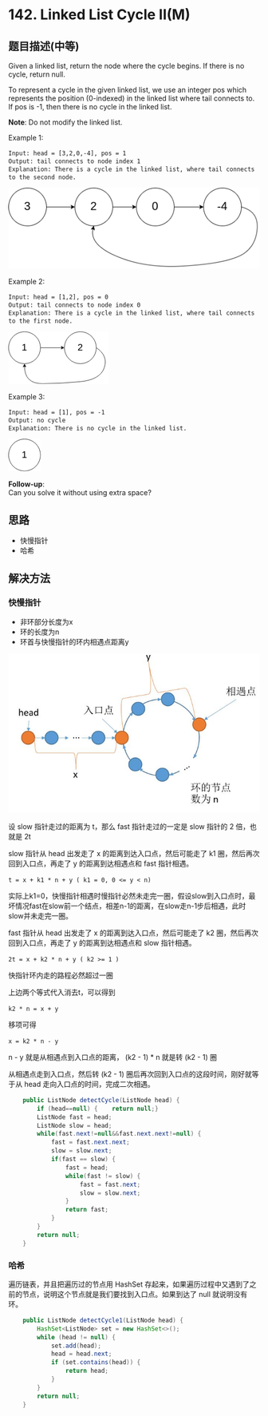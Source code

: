 # 142. Linked List Cycle II\(M\)

## 题目描述\(中等\)

Given a linked list, return the node where the cycle begins. If there is no cycle, return null.

To represent a cycle in the given linked list, we use an integer pos which represents the position \(0-indexed\) in the linked list where tail connects to. If pos is -1, then there is no cycle in the linked list.

**Note**: Do not modify the linked list.

Example 1:

```
Input: head = [3,2,0,-4], pos = 1
Output: tail connects to node index 1
Explanation: There is a cycle in the linked list, where tail connects to the second node.
```

![](/assets/101-200/142-p-1.png)

Example 2:

```
Input: head = [1,2], pos = 0
Output: tail connects to node index 0
Explanation: There is a cycle in the linked list, where tail connects to the first node.
```

![](/assets/101-200/142-p-2.png)

Example 3:

```
Input: head = [1], pos = -1
Output: no cycle
Explanation: There is no cycle in the linked list.
```

![](/assets/101-200/142-p-3.png)

**Follow-up**:  
Can you solve it without using extra space?

## 思路

* 快慢指针
* 哈希

## 解决方法

### 快慢指针

- 非环部分长度为x
- 环的长度为n
- 环首与快慢指针的环内相遇点距离y

![](/assets/101-200/142-s-1-1.png)

设 slow 指针走过的距离为 t，那么 fast 指针走过的一定是 slow 指针的 2 倍，也就是 2t

slow 指针从 head 出发走了 x 的距离到达入口点，然后可能走了 k1 圈，然后再次回到入口点，再走了 y 的距离到达相遇点和 fast 指针相遇。

`t = x + k1 * n + y ( k1 = 0, 0 <= y < n)`

实际上k1=0，快慢指针相遇时慢指针必然未走完一圈，假设slow到入口点时，最坏情况fast在slow前一个结点，相差n-1的距离，在slow走n-1步后相遇，此时slow并未走完一圈。

fast 指针从 head 出发走了 x 的距离到达入口点，然后可能走了 k2 圈，然后再次回到入口点，再走了 y 的距离到达相遇点和 slow 指针相遇。

`2t = x + k2 * n + y ( k2 >= 1 )`

快指针环内走的路程必然超过一圈

上边两个等式代入消去t，可以得到

`k2 * n = x + y`

移项可得

`x = k2 * n - y`

n - y 就是从相遇点到入口点的距离， (k2 - 1) * n  就是转 (k2 - 1) 圈

从相遇点走到入口点，然后转 (k2 - 1) 圈后再次回到入口点的这段时间，刚好就等于从 head 走向入口点的时间，完成二次相遇。




```java
    public ListNode detectCycle(ListNode head) {
        if (head==null) {    return null;}
        ListNode fast = head;
        ListNode slow = head;
        while(fast.next!=null&&fast.next.next!=null) {
            fast = fast.next.next;
            slow = slow.next;
            if(fast == slow) {
                fast = head;
                while(fast != slow) {
                    fast = fast.next;
                    slow = slow.next;
                }
                return fast;
            }
        }
        return null;
    }
```

### 哈希

遍历链表，并且把遍历过的节点用 HashSet 存起来，如果遍历过程中又遇到了之前的节点，说明这个节点就是我们要找到入口点。如果到达了 null 就说明没有环。

```java
    public ListNode detectCycle1(ListNode head) {
        HashSet<ListNode> set = new HashSet<>();
        while (head != null) {
            set.add(head);
            head = head.next;
            if (set.contains(head)) {
                return head;
            }
        }
        return null;
    }
```



